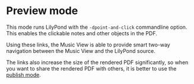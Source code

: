 # Preview mode

This mode runs LilyPond with the `-dpoint-and-click` commandline option. This
enables the clickable notes and other objects in the PDF.

Using these links, the Music View is able to provide smart two-way navigation
between the Music View and the LilyPond source.

The links also increase the size of the rendered PDF significantly, so when
you want to share the rendered PDF with others, it is better to use the
[publish mode](publish.md).
